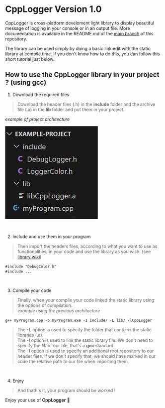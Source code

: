 # CppLogger Version 1.0
CppLogger is cross-platform develoment light library to display beautiful message of logging in your console or in an output file.
More documentation is available in the README.md of the [main branch](https://github.com/florianLopitaux/CppLogger/tree/main) of this repository.

The library can be used simply by doing a basic link edit with the static library at compile time.
If you don't know how to do this, you can follow this short tutorial just below.

## How to use the CppLogger library in your project ? (using **gcc**)
1. Download the required files
> Download the header files (.h) in the **include** folder and the archive file (.a) in the **lib** folder and put them in your project.

*example of project architecture*

![project architecture](assets/project-architecture.jpg)

<br/>

2. Include and use them in your program
> Then import the headers files, according to what you want to use as functionalities, in your code and use the library as you wish. (see [library wiki](https://github.com/florianLopitaux/CppLogger/wiki))

```
#include "DebugColor.h"
#include ...
```

<br/>

3. Compile your code
> Finally, when your compile your code linked the static library using the options of compilation.
> <br/> *example using the previous architecture*
```
g++ myProgram.cpp -o myProgram.exe -I include/ -L lib/ -lCppLogger
```
> The **-L** option is used to specify the folder that contains the static libraries (.a).
> <br/> The **-l** option is used to link the static library file. We don't need to specify the *lib* of our file, that's a **gcc** standard.
> <br/> The **-I** option is used to specify an additional root repository to our header files. If we don't specify that, we should have marked in our code the relative path to our file when importing them.

<br/>

4. Enjoy
> And thath's it, your program should be worked !

Enjoy your use of **CppLogger** 🙂
